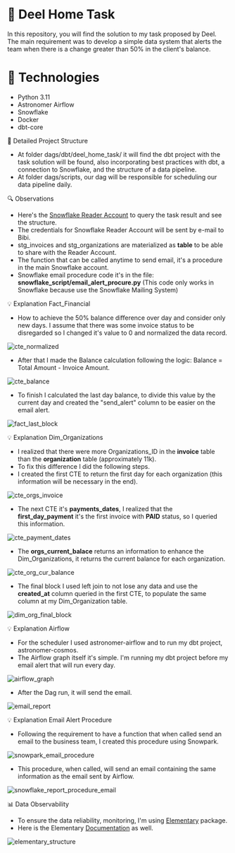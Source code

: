 📌 Deel Home Task
========

In this repository, you will find the solution to my task proposed by Deel. The main requirement was to develop a simple data system that alerts the team when there is a change greater than 50% in the client's balance.

🚀 Technologies
================
- Python 3.11
- Astronomer Airflow
- Snowflake
- Docker
- dbt-core

📂 Detailed Project Structure
- At folder dags/dbt/deel_home_task/ it will find the dbt project with the task solution will be found, also incorporating best practices with dbt, a connection to Snowflake, and the structure of a data pipeline.
- At folder dags/scripts, our dag will be responsible for scheduling our data pipeline daily.

🔍 Observations
  - Here's the [Snowflake Reader Account](https://dqhjjug-reader_home_task.snowflakecomputing.com) to query the task result and see the structure.
  - The credentials for Snowflake Reader Account will be sent by e-mail to Bibi.
  - stg_invoices and stg_organizations are materialized as <b>table</b> to be able to share with the Reader Account.
  - The function that can be called anytime to send email, it's a procedure in the main Snowflake account.
  - Snowflake email procedure code it's in the file: <b>snowflake_script/email_alert_procure.py</b> (This code only works in Snowflake because use the Snowflake Mailing System)



💡 Explanation Fact_Financial
  - How to achieve the 50% balance difference over day and consider only new days. I assume that there was some invoice status to be disregarded so I changed it's value to 0 and normalized the data record.
  
  ![cte_normalized](https://github.com/user-attachments/assets/695b4ae0-cfda-4fc2-949a-4e08f0ca5e0b)
  - After that I made the Balance calculation following the logic: Balance = Total Amount - Invoice Amount.
  
  ![cte_balance](https://github.com/user-attachments/assets/da9f7ad5-cc3e-4ca0-8949-f033fcbb6cd6)
  - To finish I calculated the last day balance, to divide this value by the current day and created the "send_alert" column to be easier on the email alert.
  
  ![fact_last_block](https://github.com/user-attachments/assets/befce470-8dc9-47cb-913a-9a908c0636bc)



💡 Explanation Dim_Organizations
  - I realized that there were more Organizations_ID in the <b>invoice</b> table than the <b>organization</b> table (approximately 11k).
  - To fix this difference I did the following steps.
  - I created the first CTE to return the first day for each organization (this information will be necessary in the end).

  ![cte_orgs_invoice](https://github.com/user-attachments/assets/2378af94-b8f5-4647-8a00-6af739057c02)
  - The next CTE it's <b>payments_dates</b>, I realized that the <b>first_day_payment</b> it's the first invoice with <b>PAID</b> status, so I queried this information.
  
  ![cte_payment_dates](https://github.com/user-attachments/assets/b7036305-dc92-4dcb-a9ee-c94851f70b7d)
  - The <b>orgs_current_balace</b> returns an information to enhance the Dim_Organizations, it returns the current balance for each organization.
  
  ![cte_org_cur_balance](https://github.com/user-attachments/assets/bb72562c-75d3-4f9a-a787-07811433b0d0)
  - The final block I used left join to not lose any data and use the <b>created_at</b> column queried in the first CTE, to populate the same column at my Dim_Organization table.

  ![dim_org_final_block](https://github.com/user-attachments/assets/595e4011-75d4-4b2e-b4de-a929472fcefc)



💡 Explanation Airflow
  - For the scheduler I used astronomer-airflow and to run my dbt project, astronomer-cosmos.
  - The Airflow graph itself it's simple. I'm running my dbt project before my email alert that will run every day.

  ![airflow_graph](https://github.com/user-attachments/assets/9fbc2d4e-76fa-437c-b6aa-61a90866e921)

  - After the Dag run, it will send the email.

  ![email_report](https://github.com/user-attachments/assets/3fde6e3e-8ea5-4a74-bcb6-f372540250d3)




💡 Explanation Email Alert Procedure
  - Following the requirement to have a function that when called send an email to the business team, I created this procedure using Snowpark.

  ![snowpark_email_procedure](https://github.com/user-attachments/assets/acb4a5d9-9c73-4fbd-a310-f2e8bf3d20b6)

  - This procedure, when called, will send an email containing the same information as the email sent by Airflow.

  ![snowflake_report_procedure_email](https://github.com/user-attachments/assets/42def0c2-f336-4a87-bcea-75024fe484b9)


📊 Data Observability
  - To ensure the data reliability, monitoring, I'm using [Elementary](https://www.elementary-data.com/) package.
  - Here is the Elementary [Documentation](https://docs.elementary-data.com/introduction) as well.

  ![elementary_structure](https://github.com/user-attachments/assets/573fda91-1178-4124-8827-5f79ce6e82d5)

